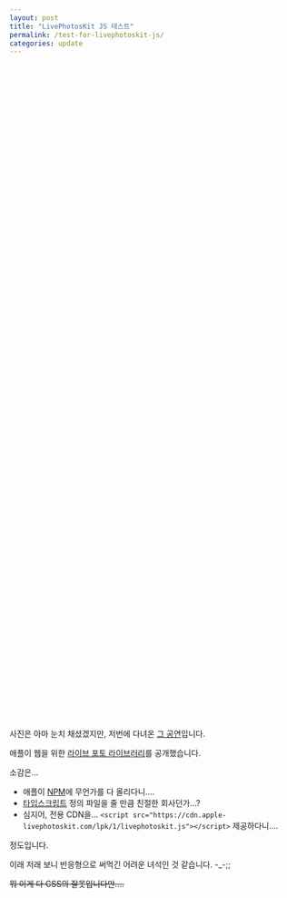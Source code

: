 ```yaml
---
layout: post
title: "LivePhotosKit JS 테스트"
permalink: /test-for-livephotoskit-js/
categories: update
---
```


<script src="https://cdn.apple-livephotoskit.com/lpk/1/livephotoskit.js"></script>

<div
  data-live-photo
  data-photo-src="/images/coldplaylive1.jpg"
  data-video-src="/images/coldplaylive1.mov"
  style="width: 400px; height: 300px; margin: 10px 0">
</div>
<div
  data-live-photo
  data-photo-src="/images/coldplaylive2.jpg"
  data-video-src="/images/coldplaylive2.mov"
  style="width: 400px; height: 300px; margin: 10px 0">
</div>
<div
  data-live-photo
  data-photo-src="/images/coldplaylive3.jpg"
  data-video-src="/images/coldplaylive3.mov"
  style="width: 400px; height: 533px; margin: 10px 0">
</div>

사진은 아마 눈치 채셨겠지만, 저번에 다녀온 [그 공연](https://blog.niceb5y.net/coldplay-ahfod-tour-in-seoul-2017/)입니다.

애플이 웹을 위한 [라이브 포토 라이브러리](https://developer.apple.com/live-photos/)를 공개했습니다.

소감은...

* 애플이 [NPM](https://www.npmjs.com/package/livephotoskit/)에 무언가를 다 올리다니....
* [타입스크립트](https://cdn.apple-livephotoskit.com/lpk/1/livephotoskit.d.ts) 정의 파일을 줄 만큼 친절한 회사던가...?
* 심지어, 전용 CDN을... `<script src="https://cdn.apple-livephotoskit.com/lpk/1/livephotoskit.js"></script>` 제공하다니....

정도입니다.

이래 저래 보니 반응형으로 써먹긴 어려운 녀석인 것 같습니다. -_-;;

<del>뭐 이게 다 CSS의 잘못입니다만....</del>
